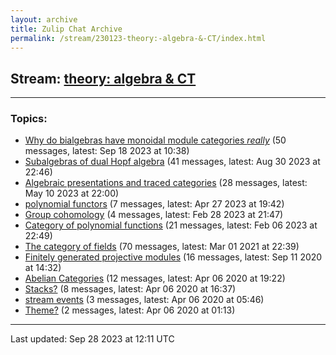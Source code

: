 ```yaml
---
layout: archive
title: Zulip Chat Archive
permalink: /stream/230123-theory:-algebra-&-CT/index.html
---
```


## Stream: [theory: algebra & CT](https://mattecapu.github.io/ct-zulip-archive/stream/230123-theory:-algebra-&-CT/index.html)
---

### Topics:

* [Why do bialgebras have monoidal module categories *really*](topic/topic_Why.20do.20bialgebras.20have.20monoidal.20module.20categories.20*really*.html) (50 messages, latest: Sep 18 2023 at 10:38)
* [Subalgebras of dual Hopf algebra](topic/topic_Subalgebras.20of.20dual.20Hopf.20algebra.html) (41 messages, latest: Aug 30 2023 at 22:46)
* [Algebraic presentations and traced categories](topic/topic_Algebraic.20presentations.20and.20traced.20categories.html) (28 messages, latest: May 10 2023 at 22:00)
* [polynomial functors](topic/topic_polynomial.20functors.html) (7 messages, latest: Apr 27 2023 at 19:42)
* [Group cohomology](topic/topic_Group.20cohomology.html) (4 messages, latest: Feb 28 2023 at 21:47)
* [Category of polynomial functions](topic/topic_Category.20of.20polynomial.20functions.html) (21 messages, latest: Feb 06 2023 at 22:49)
* [The category of fields](topic/topic_The.20category.20of.20fields.html) (70 messages, latest: Mar 01 2021 at 22:39)
* [Finitely generated projective modules](topic/topic_Finitely.20generated.20projective.20modules.html) (16 messages, latest: Sep 11 2020 at 14:32)
* [Abelian Categories](topic/topic_Abelian.20Categories.html) (12 messages, latest: Apr 06 2020 at 19:22)
* [Stacks?](topic/topic_Stacks.3F.html) (8 messages, latest: Apr 06 2020 at 16:37)
* [stream events](topic/topic_stream.20events.html) (3 messages, latest: Apr 06 2020 at 05:46)
* [Theme?](topic/topic_Theme.3F.html) (2 messages, latest: Apr 06 2020 at 01:13)

<hr><p>Last updated: Sep 28 2023 at 12:11 UTC</p>